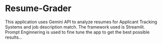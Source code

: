 # Resume-Grader
This application uses Gemini API to analyze resumes for Applicant Tracking Systems and job description match. The framework used is Streamlit.
Prompt Enginnering is used to fine tune the app to get the best possible results...
